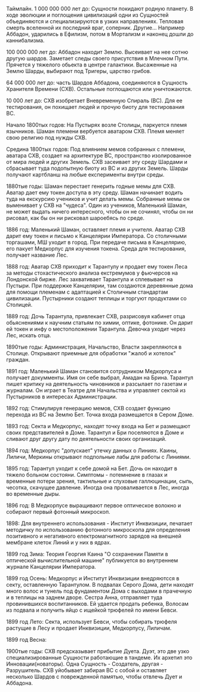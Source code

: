 Таймлайн.
1 000 000 000 лет до: Сущности покидают родную планету. В ходе эволюции и поглощения цивилизаций одни из Сущностей объединяются и специализируются в узких направлениях. Тепловая смерть вселенной их последний враг, соперник.
Другие... Например Аббадон, ударились в Ефилизм, потом в Мортализм и наконец дошли до каннибализма.

100 000 000 лет до: Аббадон находит Землю. Высеивает на нее сотню другую шардов. Заметает следы своего присутствия в Млечном Пути. Прячется у тяжелого обьекта в центре галактики. Высаженные на Землю Шарды, выбирают под Тригеры, царство грибов.

64 000 000 лет до: часть Шардов Аббадона, соединяются в Сущность Хранителя Времени (СХВ). Остальные поглощаются или уничтожаются.

10 000 лет до: СХВ изобретает Вневременную Спираль (ВС). Для ее тестирования, он похищает людей и прочую биоту для тестирования ВС.

Начало 1800тых годов: На Пустырях возле Столицы, паркуется племя язычников. Шаман племени вербуется аватаром СХВ. Племя меняет свою религию под нужды СХВ. 

Средина 1800тых годов: Под влиянием мемов собранных с племени, аватара СХВ, создает на архитектуре ВС, пространство изолированное от мира людей и других Земель. СХВ засеивает эту среду Шардами и сбрасывает туда подопытную биоту из ВС и из других Земель. Шарды получают картбланш на любые експерименты внутри среды.

1880тые годы: Шаман перестает генерить годные мемы для СХВ. Аватар дает ему токен доступа в эту среду. Шаман начинает водить туда на екскурсию учеников и учит делать мемы. Собранные мемы он выменивает у СХВ на "чудеса". Один из учеников, Маленький Шаман, не может выдать ничего интересного, чтобы он не сочинял, чтобы он ни рисовал, как бы он ни рисковал шароебясь по среде.

1886 год: Маленький Шаман, оставляет племя и учителя. Аватар СХВ дарит ему токен и письмо к Канцелярии Императора. Со столичными торгашами, МШ уходит в город. При передаче письма в Канцелярию, его пакует Медкорпус для изучения токена. Среда для тестирования, получает название Лес.

1888 год: Аватар СХВ приходит к Тарантулу и продает ему токен Леса за методы стохастического анализа екстремумов у фьючерсов на Лондонской бирже. Лес захвативает Тарантула и сплевывает на Пустыри. При поддержке Канцелярии, там создаются деревянные дома для помощи племенам с адаптацией к Столичным стандартам цивилизации. Пустырники создают теплицы и торгуют продуктами со Столицей. 

1889 год: Дочь Тарантула, привлекает СХВ, разрисовуя кабинет отца обьяснениями к научним статьям по химии, оптике, фотонике. Он дарит ей токен и инфу о местоположении Тарантула. Девочка уходит через Лес, искать отца.

1890тые годы: Администрация, Начальство, Власти закрепляются в Столице. Открывают приемные для обработки "жалоб и хотелок" граждан.

1891 год: Маленький Шаман становится сотрудником Медкорпуса и получает докумменты. Имя он себе выбрал, Амадан на Брина. Тарантул пишет критику на деятельность чиновников и разсылает по газетам и журналам. Он играет в Театре для Начальства и управляет сектой из Пустырников в интересах Администрации.

1892 год: Стимулируя генерацию мемов, СХВ создает функцию перехода из ВС на Землю Бет. Точка входа размещается в Сером Доме.

1893 год: Секта и Медкорпус, находят точку входа на Бет и размещают своих представителей в Доме. Тарантул и Бри поселяются в Доме и сливают друг другу дату по деятельности своих организаций.

1894 год: Медкорпус "допускает" утечку данных о Линиях. Каины, Лиличи, Меркины открывают подпольные лабы для работы с Линиями.

1895 год: Тарантул уходит к себе домой на Бет. Дочь он находит в тяжело больном состояни. Симптомы - потемнение в глазах и временные потери зрения, тактильные и слуховые галлюцинации, сыпь, чесотка, скачущее давление. Иногда она проваливается в Лес, иногда во временные дыры.

1896 год: В Медкорпусе выращивают первое оптическое волокно и собирают первый фотонный микроскоп.

1898: Для внутреннего использования - Институт Инквизиции, печатает методичку по использованию фотонного микроскопа для определения позитивного и негативного електромагнитного зарядов на внешней мембране клеток Линий и у них в ядрах.

1899 год Зима: Теория Георгия Каина "О сохранении Памяти в оптической вычислительной машине" публикуется во внутреннем журнале Канцелярии Императора.

1899 год Осень: Медкорпус и Институт Инквизиции внедряютсся в секту, оставленную Тарантулом. В подвалах Серого Дома, дети находят много волос и тунель под фундаментом Дома с выходами в прачечную и в теплицы на заднем дворе. Сестра Анна, отправляет туда провинившихся воспитанников. Ей удается продать ребенка, Волосам из подвала и получить яйцо с ищейкой трюфелей по имени Бевси.

1899 год Лето: Секта, использует Бевси, чтобы собирать трюфеля растущие в Лесу и продает Инквизиции, Медкорпусу, Лиличам. 

1899 год Весна: 

1900тые годы: СХВ предсказывает прибытие Дуета. Дуэт, это две узко специализированные Сущности работающие в тандеме. Их архетип это Инновации(новаторы). Одна Сущность - Создатель, другая - Разрушитель. СХВ уйобывает забирая ВС с собой и оставляет несколько Шардов с поврежденной памятью, чтобы отвлечь Дует и Аббадона.